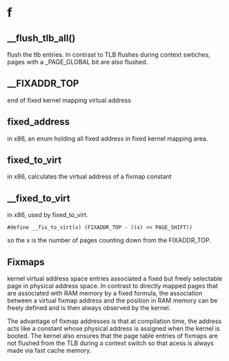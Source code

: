 # f

## __flush_tlb_all()
flush the tlb entries. In contrast to TLB flushes during context swtiches, pages with a _PAGE_GLOBAL bit are also flushed.

## __FIXADDR_TOP
end of fixed kernel mapping virtual address

## fixed_address
in x86, an enum holding all fixed address in fixed kernel mapping area.

## fixed_to_virt
in x86, calculates the virtual address of a fixmap constant

## __fixed_to_virt
in x86, used by fixed_to_virt. 
```
#define __fix_to_virt(x) (FIXADDR_TOP - ((x) << PAGE_SHIFT))
```
so the x is the number of pages counting down from the FIXADDR_TOP.

## Fixmaps
kernel virtual address space entries associated a fixed but freely selectable page in physical address space. In contrast to directly mapped pages that are associated with RAM memory by a fixed formula, the association between a virtual fixmap address and the position in RAM memory can be freely defined and is then always observed by the kernel.

The advantage of fixmap addresses is that at compilation time, the address acts like a constant whose physical address is assigned when the kernel is booted. The kernel also ensures that the page table entries of fixmaps are not flushed from the TLB during a context switch so that acess is always made via fast cache memory.

